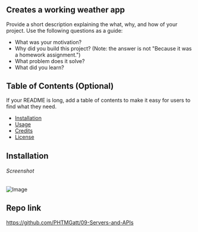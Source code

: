 # <Weather API>

## Creates a working weather app

Provide a short description explaining the what, why, and how of your project. Use the following questions as a guide:



- What was your motivation?
- Why did you build this project? (Note: the answer is not "Because it was a homework assignment.")
- What problem does it solve?
- What did you learn?

## Table of Contents (Optional)

If your README is long, add a table of contents to make it easy for users to find what they need.

- [Installation](#installation)
- [Usage](#usage)
- [Credits](#credits)
- [License](#license)

## Installation

###### Screenshot
![Image](https://github.com/user-attachments/assets/a5269e23-529b-42e6-8446-20f7a1dc0ad0)

## Repo link
https://github.com/PHTMGatt/09-Servers-and-APIs

